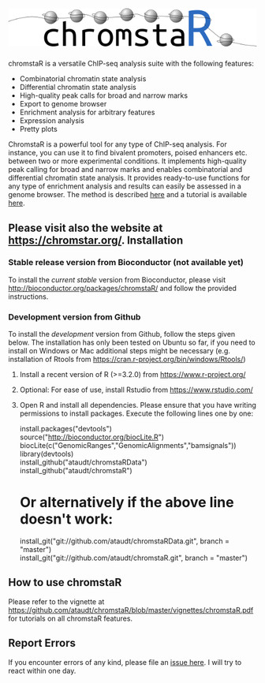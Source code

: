 ![chromstaR](chromstaR_logo.png)
================================

chromstaR is a versatile ChIP-seq analysis suite with the following features:

* Combinatorial chromatin state analysis
* Differential chromatin state analysis
* High-quality peak calls for broad and narrow marks
* Export to genome browser
* Enrichment analysis for arbitrary features
* Expression analysis
* Pretty plots

ChromstaR is a powerful tool for any type of ChIP-seq analysis. For instance, you can use it to find bivalent promoters, poised enhancers etc. between two or more experimental conditions. It implements high-quality peak calling for broad and narrow marks and enables combinatorial and differential chromatin state analysis. It provides ready-to-use functions for any type of enrichment analysis and results can easily be assessed in a genome browser. The method is described [here](http://biorxiv.org/content/early/2016/02/04/038612) and a tutorial is available [here](https://github.com/ataudt/chromstaR/blob/master/vignettes/chromstaR.pdf).

Please visit also the website at https://chromstar.org/.
Installation
------------

### Stable release version from Bioconductor (not available yet)
To install the *current stable* version from Bioconductor, please visit http://bioconductor.org/packages/chromstaR/ and follow the provided instructions.

### Development version from Github
To install the *development* version from Github, follow the steps given below. The installation has only been tested on Ubuntu so far, if you need to install on Windows or Mac additional steps might be necessary (e.g. installation of Rtools from https://cran.r-project.org/bin/windows/Rtools/)

1. Install a recent version of R (>=3.2.0) from https://www.r-project.org/
2. Optional: For ease of use, install Rstudio from https://www.rstudio.com/
3. Open R and install all dependencies. Please ensure that you have writing permissions to install packages. Execute the following lines one by one:

   install.packages("devtools")  
	 source("http://bioconductor.org/biocLite.R")  
	 biocLite(c("GenomicRanges","GenomicAlignments","bamsignals"))  
	 library(devtools)  
	 install_github("ataudt/chromstaRData")  
	 install_github("ataudt/chromstaR")  
	 # Or alternatively if the above line doesn't work:  
	 install_git("git://github.com/ataudt/chromstaRData.git", branch = "master")  
	 install_git("git://github.com/ataudt/chromstaR.git", branch = "master")

How to use chromstaR
--------------------

Please refer to the vignette at https://github.com/ataudt/chromstaR/blob/master/vignettes/chromstaR.pdf for tutorials on all chromstaR features.

Report Errors
-------------

If you encounter errors of any kind, please file an [issue here](https://github.com/ataudt/chromstaR/issues/new). I will try to react within one day.
